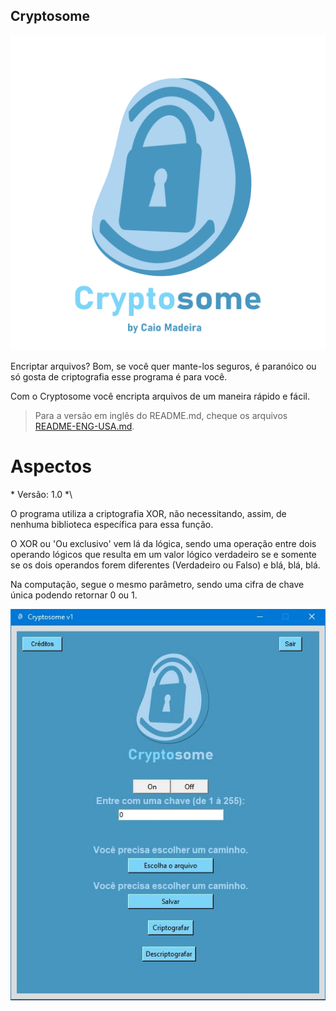 ## Cryptosome

![Logo](Windows-Linux/static/img/logo_with_credits_tranps.png)

Encriptar arquivos? Bom, se você quer mante-los seguros, é paranóico ou só gosta de criptografia esse programa
é para você.

Com o Cryptosome você encripta arquivos de um maneira rápido e fácil.

> Para a versão em inglês do README.md, cheque os arquivos [README-ENG-USA.md](README-ENG-USA.md).


# Aspectos

\* Versão: 1.0 *\

O programa utiliza a criptografia XOR, não necessitando, assim, de nenhuma biblioteca específica para essa função.

O XOR ou 'Ou exclusivo' vem lá da lógica, sendo uma operação entre dois operando lógicos que 
resulta em um valor lógico verdadeiro se e somente se os dois operandos forem diferentes (Verdadeiro ou Falso) e blá,
blá, blá.

Na computação, segue o mesmo parâmetro, sendo uma cifra de chave única podendo retornar 0 ou 1.


<p align="center">
  <img src="https://github.com/CaioMadeira/Cryptosome/blob/master/images/01.JPG" alt="Sublime's custom image"/>
</p>